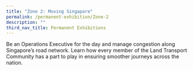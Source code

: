 ```yaml
---
title: "Zone 2: Moving Singapore"
permalink: /permanent-exhibition/Zone-2
description: ""
third_nav_title: Permanent Exhibitions
---
```

Be an Operations Executive for the day and manage congestion along Singapore’s road network. Learn how every member of the Land Transport Community has a part to play in ensuring smoother journeys across the nation.